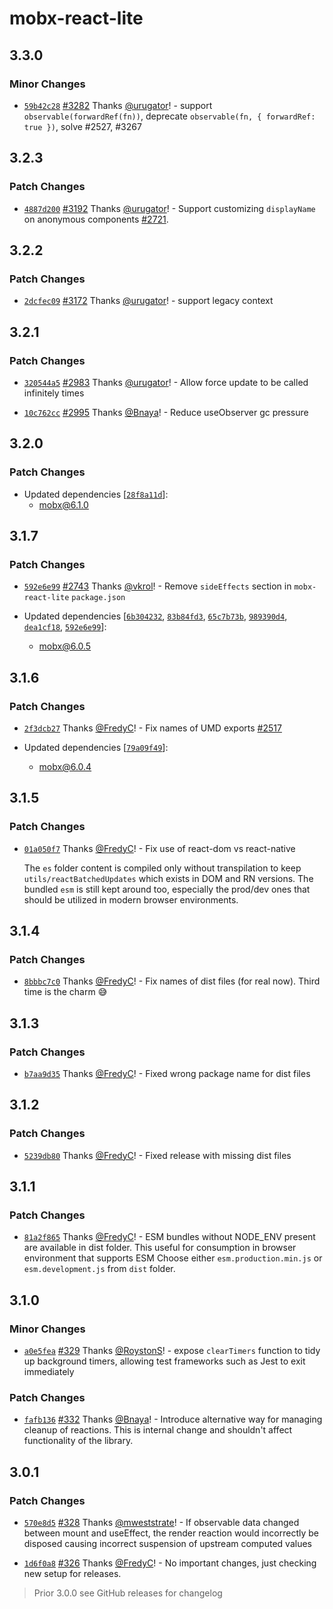 # mobx-react-lite

## 3.3.0

### Minor Changes

-   [`59b42c28`](https://github.com/mobxjs/mobx/commit/59b42c2826208435353ce6bf154ae59077edcc05) [#3282](https://github.com/mobxjs/mobx/pull/3282) Thanks [@urugator](https://github.com/urugator)! - support `observable(forwardRef(fn))`, deprecate `observable(fn, { forwardRef: true })`, solve #2527, #3267

## 3.2.3

### Patch Changes

-   [`4887d200`](https://github.com/mobxjs/mobx/commit/4887d200ba5e1563717a0b4f55e09b9984437990) [#3192](https://github.com/mobxjs/mobx/pull/3192) Thanks [@urugator](https://github.com/urugator)! - Support customizing `displayName` on anonymous components [#2721](https://github.com/mobxjs/mobx/issues/2721).

## 3.2.2

### Patch Changes

-   [`2dcfec09`](https://github.com/mobxjs/mobx/commit/2dcfec093533bd12bb564580b14ce6037ee1ebac) [#3172](https://github.com/mobxjs/mobx/pull/3172) Thanks [@urugator](https://github.com/urugator)! - support legacy context

## 3.2.1

### Patch Changes

-   [`320544a5`](https://github.com/mobxjs/mobx/commit/320544a5d0defb1a1524c83c7a5d0a9dee9de001) [#2983](https://github.com/mobxjs/mobx/pull/2983) Thanks [@urugator](https://github.com/urugator)! - Allow force update to be called infinitely times

*   [`10c762cc`](https://github.com/mobxjs/mobx/commit/10c762cce4871f3599bac6acc2c56776e0b4badd) [#2995](https://github.com/mobxjs/mobx/pull/2995) Thanks [@Bnaya](https://github.com/Bnaya)! - Reduce useObserver gc pressure

## 3.2.0

### Patch Changes

-   Updated dependencies [[`28f8a11d`](https://github.com/mobxjs/mobx/commit/28f8a11d8b94f1aca2eec4ae9c5f45c5ea2f4362)]:
    -   mobx@6.1.0

## 3.1.7

### Patch Changes

-   [`592e6e99`](https://github.com/mobxjs/mobx/commit/592e6e996c2d5264e162cfb0921a071c1d815c92) [#2743](https://github.com/mobxjs/mobx/pull/2743) Thanks [@vkrol](https://github.com/vkrol)! - Remove `sideEffects` section in `mobx-react-lite` `package.json`

-   Updated dependencies [[`6b304232`](https://github.com/mobxjs/mobx/commit/6b30423266e5418a3f20389d0bd0eae31f3384d2), [`83b84fd3`](https://github.com/mobxjs/mobx/commit/83b84fd354f2253fdd8ea556e217a92fc2633c00), [`65c7b73b`](https://github.com/mobxjs/mobx/commit/65c7b73b7f0b1a69a1a2786b5f484419d129d10b), [`989390d4`](https://github.com/mobxjs/mobx/commit/989390d46bbe9941b61ac6c6d1292f96445e7cc3), [`dea1cf18`](https://github.com/mobxjs/mobx/commit/dea1cf189b0f43929f4f626229d34a80bd10212e), [`592e6e99`](https://github.com/mobxjs/mobx/commit/592e6e996c2d5264e162cfb0921a071c1d815c92)]:
    -   mobx@6.0.5

## 3.1.6

### Patch Changes

-   [`2f3dcb27`](https://github.com/mobxjs/mobx/commit/2f3dcb274f795ffca4ae724b6b4795958620838d) Thanks [@FredyC](https://github.com/FredyC)! - Fix names of UMD exports [#2517](https://github.com/mobxjs/mobx/issues/2617)

-   Updated dependencies [[`79a09f49`](https://github.com/mobxjs/mobx/commit/79a09f49a9f2baddbab8d89e9a7ac07cffadf624)]:
    -   mobx@6.0.4

## 3.1.5

### Patch Changes

-   [`01a050f7`](https://github.com/mobxjs/mobx/commit/01a050f7603183e6833b7fd948adb4fbe1437f5a) Thanks [@FredyC](https://github.com/FredyC)! - Fix use of react-dom vs react-native

    The `es` folder content is compiled only without transpilation to keep `utils/reactBatchedUpdates` which exists in DOM and RN versions. The bundled `esm` is still kept around too, especially the prod/dev ones that should be utilized in modern browser environments.

## 3.1.4

### Patch Changes

-   [`8bbbc7c0`](https://github.com/mobxjs/mobx/commit/8bbbc7c0df77cd79530add5db2d6a04cfe6d84b1) Thanks [@FredyC](https://github.com/FredyC)! - Fix names of dist files (for real now). Third time is the charm 😅

## 3.1.3

### Patch Changes

-   [`b7aa9d35`](https://github.com/mobxjs/mobx/commit/b7aa9d35432888ee5dd80a6c9dcbc18b04a0346c) Thanks [@FredyC](https://github.com/FredyC)! - Fixed wrong package name for dist files

## 3.1.2

### Patch Changes

-   [`5239db80`](https://github.com/mobxjs/mobx/commit/5239db80cf000026906c28a035725933d4dd6823) Thanks [@FredyC](https://github.com/FredyC)! - Fixed release with missing dist files

## 3.1.1

### Patch Changes

-   [`81a2f865`](https://github.com/mobxjs/mobx/commit/81a2f8654d9656e2e831176e45cbf926fbc364e0) Thanks [@FredyC](https://github.com/FredyC)! - ESM bundles without NODE_ENV present are available in dist folder. This useful for consumption in browser environment that supports ESM Choose either `esm.production.min.js` or `esm.development.js` from `dist` folder.

## 3.1.0

### Minor Changes

-   [`a0e5fea`](https://github.com/mobxjs/mobx-react-lite/commit/a0e5feaeede68b0bac035f60bf2a7edff3fa1269) [#329](https://github.com/mobxjs/mobx-react-lite/pull/329) Thanks [@RoystonS](https://github.com/RoystonS)! - expose `clearTimers` function to tidy up background timers, allowing test frameworks such as Jest to exit immediately

### Patch Changes

-   [`fafb136`](https://github.com/mobxjs/mobx-react-lite/commit/fafb136cce2847b83174cbd15af803442a9a0023) [#332](https://github.com/mobxjs/mobx-react-lite/pull/332) Thanks [@Bnaya](https://github.com/Bnaya)! - Introduce alternative way for managing cleanup of reactions.
    This is internal change and shouldn't affect functionality of the library.

## 3.0.1

### Patch Changes

-   [`570e8d5`](https://github.com/mobxjs/mobx-react-lite/commit/570e8d594bac415cf9a6c6771080fec043161d0b) [#328](https://github.com/mobxjs/mobx-react-lite/pull/328) Thanks [@mweststrate](https://github.com/mweststrate)! - If observable data changed between mount and useEffect, the render reaction would incorrectly be disposed causing incorrect suspension of upstream computed values

*   [`1d6f0a8`](https://github.com/mobxjs/mobx-react-lite/commit/1d6f0a8dd0ff34d7e7cc71946ed670c31193572d) [#326](https://github.com/mobxjs/mobx-react-lite/pull/326) Thanks [@FredyC](https://github.com/FredyC)! - No important changes, just checking new setup for releases.

> Prior 3.0.0 see GitHub releases for changelog
